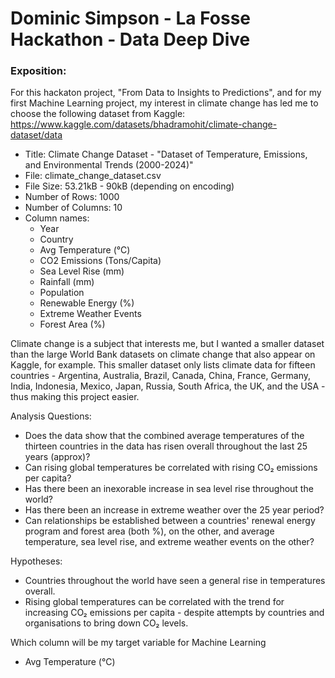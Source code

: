 # Dominic Simpson - La Fosse Hackathon - Data Deep Dive

### Exposition:
For this hackaton project, "From Data to Insights to Predictions", and for my first Machine Learning project, my interest
in climate change has led me to choose the following dataset from Kaggle: https://www.kaggle.com/datasets/bhadramohit/climate-change-dataset/data

- Title: Climate Change Dataset - "Dataset of Temperature, Emissions, and Environmental Trends (2000-2024)"
- File: climate_change_dataset.csv
- File Size: 53.21kB - 90kB (depending on encoding)
- Number of Rows: 1000
- Number of Columns: 10
- Column names:
  - Year
  - Country
  - Avg Temperature (°C)
  - CO2 Emissions (Tons/Capita)
  - Sea Level Rise (mm)
  - Rainfall (mm)
  - Population
  - Renewable Energy (%)
  - Extreme Weather Events
  - Forest Area (%)

Climate change is a subject that interests me, but I wanted a smaller dataset than the large World Bank datasets on climate change that also appear on Kaggle, for example.
This smaller dataset only lists climate data for fifteen countries - Argentina, Australia, Brazil, Canada, China, France, Germany, India, Indonesia, Mexico, Japan, 
Russia, South Africa, the UK, and the USA - thus making this project easier.


Analysis Questions:

- Does the data show that the combined average temperatures of the thirteen countries in the data has risen overall throughout the last 25 years (approx)?
- Can rising global temperatures be correlated with rising CO₂ emissions per capita?
- Has there been an inexorable increase in sea level rise throughout the world?
- Has there been an increase in extreme weather over the 25 year period?
- Can relationships be established between a countries' renewal energy program and forest area (both %), on the other, and average temperature, sea level rise, and extreme weather events on the other?

Hypotheses:

- Countries throughout the world have seen a general rise in temperatures overall.
- Rising global temperatures can be correlated with the trend for increasing CO₂ emissions per capita - despite attempts by countries and organisations to bring down CO₂ levels.

Which column will be my target variable for Machine Learning

- Avg Temperature (°C)
